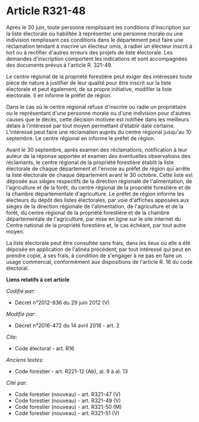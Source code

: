 # Article R321-48

Après le 30 juin, toute personne remplissant les conditions d'inscription sur la liste électorale ou habilitée à représenter
une personne morale ou une indivision remplissant ces conditions dans le département peut faire une réclamation tendant à
inscrire un électeur omis, à radier un électeur inscrit à tort ou à rectifier d'autres erreurs des projets de liste
électorale. Les demandes d'inscription comportent les indications et sont accompagnées des documents prévus à l'article R.
321-49. 

Le centre régional de la propriété forestière peut exiger des intéressés toute pièce de nature à justifier de leur qualité
pour être inscrit sur la liste électorale et peut également, de sa propre initiative, modifier la liste électorale. Il en
informe le préfet de région. 

Dans le cas où le centre régional refuse d'inscrire ou radie un propriétaire ou le représentant d'une personne morale ou
d'une indivision pour d'autres causes que le décès, cette décision motivée est notifiée dans les meilleurs délais à
l'intéressé par tout moyen permettant d'établir date certaine. L'intéressé peut faire une réclamation auprès du centre
régional jusqu'au 10 septembre. Le centre régional en informe le préfet de région.

Avant le 30 septembre, après examen des réclamations, notification à leur auteur de la réponse apportée et examen des
éventuelles observations des réclamants, le centre régional de la propriété forestière établit la liste électorale de chaque
département et l'envoie au préfet de région qui arrête la liste électorale de chaque département avant le 30 octobre. Cette
liste est déposée aux sièges respectifs de la direction régionale de l'alimentation, de l'agriculture et de la forêt, du
centre régional de la propriété forestière et de la chambre départementale d'agriculture. Le préfet de région informe les
électeurs du dépôt des listes électorales, par voie d'affiches apposées aux sièges de la direction régionale de
l'alimentation, de l'agriculture et de la forêt, du centre régional de la propriété forestière et de la chambre
départementale de l'agriculture, par mise en ligne sur le site internet du Centre national de la propriété forestière et, le
cas échéant, par tout autre moyen. 

La liste électorale peut être consultée sans frais, dans les lieux où elle a été déposée en application de l'alinéa
précédent, par tout intéressé qui peut en prendre copie, à ses frais, à condition de s'engager à ne pas en faire un usage
commercial, conformément aux dispositions de l'article R. 16 du code électoral.

**Liens relatifs à cet article**

_Codifié par_:

  - Décret n°2012-836 du 29 juin 2012 (V)

_Modifié par_:

  - Décret n°2016-472 du 14 avril 2016 - art. 2

_Cite_:

  - Code électoral - art. R16

_Anciens textes_:

  - Code forestier - art. R221-12 (Ab), al. 9 à al. 13

_Cité par_:

  - Code forestier (nouveau) - art. R321-47 (V)
  - Code forestier (nouveau) - art. R321-49 (V)
  - Code forestier (nouveau) - art. R321-50 (M)
  - Code forestier (nouveau) - art. R321-51 (V)
